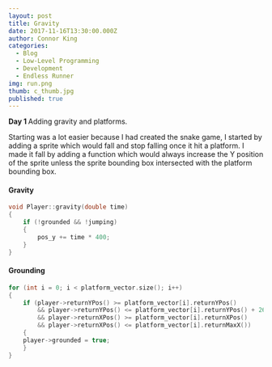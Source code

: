 ```yaml
---
layout: post
title: Gravity
date: 2017-11-16T13:30:00.000Z
author: Connor King
categories:
  - Blog
  - Low-Level Programming
  - Development
  - Endless Runner
img: run.png
thumb: c_thumb.jpg
published: true
---
```


<b>Day 1 </b>Adding gravity and platforms.<!--more-->

Starting was a lot easier because I had created the snake game, I started by adding a sprite which would fall and stop falling once it hit a platform. I made it fall by adding a function which would always increase the Y position of the sprite unless the sprite bounding box intersected with the platform bounding box.

#### Gravity
```C++
void Player::gravity(double time)
{
	if (!grounded && !jumping)
	{
		pos_y += time * 400;
	}
}
```

#### Grounding
```C++
for (int i = 0; i < platform_vector.size(); i++)
{
	if (player->returnYPos() >= platform_vector[i].returnYPos()
		&& player->returnYPos() <= platform_vector[i].returnYPos() + 26
		&& player->returnXPos() >= platform_vector[i].returnXPos()
		&& player->returnXPos() <= platform_vector[i].returnMaxX())
	{
	player->grounded = true;
	}
}	
```

